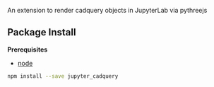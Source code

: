 An extension to render cadquery objects in JupyterLab via pythreejs

Package Install
---------------

**Prerequisites**
- [node](http://nodejs.org/)

```bash
npm install --save jupyter_cadquery
```
